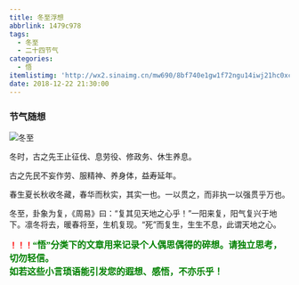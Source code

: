 ```yaml
---
title: 冬至浮想
abbrlink: 1479c978
tags:
  - 冬至
  - 二十四节气
categories:
  - 悟
itemlistimg: 'http://wx2.sinaimg.cn/mw690/8bf740e1gw1f72ngu14iwj21hc0xc4ou.jpg'
date: 2018-12-22 21:30:00
---
```

### 节气随想

![冬至](http://wx2.sinaimg.cn/mw690/8bf740e1gw1f72ngu14iwj21hc0xc4ou.jpg)

冬时，古之先王止征伐、息劳役、修政务、休生养息。

古之先民不妄作劳、服精神、养身体，益寿延年。

春生夏长秋收冬藏，春华而秋实，其实一也。一以贯之，而非执一以强贯乎万也。

冬至，卦象为复，《周易》曰：“复其见天地之心乎！”一阳来复，阳气复兴于地下。凛冬将去，暖春将至，生机复现。“死”而复生，生生不息，此谓天地之心。



**<font color=red>！！！</font><font color=green face=微软雅黑 size=3>“悟”分类下的文章用来记录个人偶思偶得的碎想。请独立思考，切勿轻信。  
如若这些小言琐语能引发您的遐想、感悟，不亦乐乎！</font>**